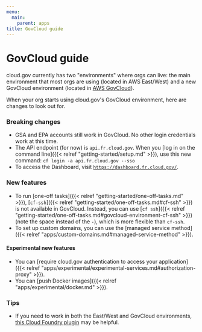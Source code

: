 ```yaml
---
menu:
  main:
    parent: apps
title: GovCloud guide
---
```


# GovCloud guide
cloud.gov currently has two "environments" where orgs can live: the main environment that most orgs are using (located in AWS East/West) and a new GovCloud environment (located in [AWS GovCloud](https://aws.amazon.com/govcloud-us/)).

When your org starts using cloud.gov's GovCloud environment, here are changes to look out for.

### Breaking changes

- GSA and EPA accounts still work in GovCloud. No other login credentials work at this time.
- The API endpoint (for now) is `api.fr.cloud.gov`. When you [log in on the command line]({{< relref "getting-started/setup.md" >}}), use this new command: `cf login -a api.fr.cloud.gov --sso`
- To access the Dashboard, visit [`https://dashboard.fr.cloud.gov/`](https://dashboard.fr.cloud.gov/).

### New features

- To run [one-off tasks]({{< relref "getting-started/one-off-tasks.md" >}}), [`cf-ssh`]({{< relref "getting-started/one-off-tasks.md#cf-ssh" >}}) is not available in GovCloud. Instead, you can use [`cf ssh`]({{< relref "getting-started/one-off-tasks.md#govcloud-environment-cf-ssh" >}}) (note the space instead of the `-`), which is more flexible than `cf-ssh`.
- To set up custom domains, you can use the [managed service method]({{< relref "apps/custom-domains.md#managed-service-method" >}}).

#### Experimental new features

- You can [require cloud.gov authentication to access your application]({{< relref "apps/experimental/experimental-services.md#authorization-proxy" >}}).
- You can [push Docker images]({{< relref "apps/experimental/docker.md" >}}).

### Tips

- If you need to work in both the East/West and GovCloud environments, [this Cloud Foundry plugin](https://github.com/guidowb/cf-targets-plugin) may be helpful.
